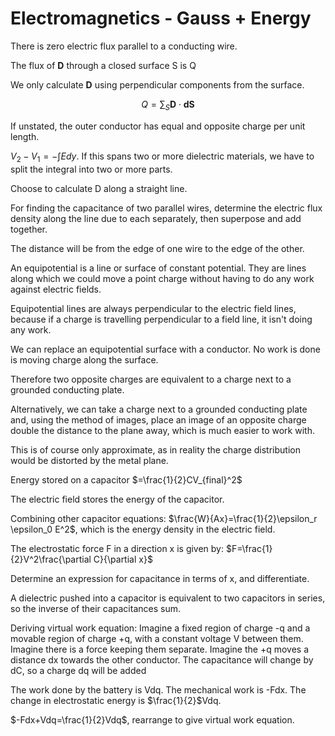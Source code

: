 # Electromagnetics - Gauss + Energy

There is zero electric flux parallel to a conducting wire.

The flux of $\textbf{D}$ through a closed surface S is Q

We only calculate $\textbf{D}$ using perpendicular components from the surface.

$$Q=\sum_S \textbf{D}\cdot\textbf{dS}$$

If unstated, the outer conductor has equal and opposite charge per unit length.

$V_2-V_1=-\int E dy$. If this spans two or more dielectric materials, we have to split the integral into two or more parts.

Choose to calculate D along a straight line.

For finding the capacitance of two parallel wires, determine the electric flux density along the line due to each separately, then superpose and add together.

The distance will be from the edge of one wire to the edge of the other.

An equipotential is a line or surface of constant potential. They are lines along which we could move a point charge without having to do any work against electric fields.

Equipotential lines are always perpendicular to the electric field lines, because if a charge is travelling perpendicular to a field line, it isn't doing any work.

We can replace an equipotential surface with a conductor. No work is done is moving charge along the surface.

Therefore two opposite charges are equivalent to a charge next to a grounded conducting plate.

Alternatively, we can take a charge next to a grounded conducting plate and, using the method of images, place an image of an opposite charge double the distance to the plane away, which is much easier to work with.

This is of course only approximate, as in reality the charge distribution would be distorted by the metal plane.

Energy stored on a capacitor $=\frac{1}{2}CV_{final}^2$

The electric field stores the energy of the capacitor.

Combining other capacitor equations: $\frac{W}{Ax}=\frac{1}{2}\epsilon_r \epsilon_0 E^2$, which is the energy density in the electric field.

The electrostatic force F in a direction x is given by: $F=\frac{1}{2}V^2\frac{\partial C}{\partial x}$

Determine an expression for capacitance in terms of x, and differentiate.

A dielectric pushed into a capacitor is equivalent to two capacitors in series, so the inverse of their capacitances sum.

Deriving virtual work equation: Imagine a fixed region of charge -q and a movable region of charge +q, with a constant voltage V between them. Imagine there is a force keeping them separate. Imagine the +q moves a distance dx towards the other conductor. The capacitance will change by dC, so a charge dq will be added

The work done by the battery is Vdq. The mechanical work is -Fdx. The change in electrostatic energy is $\frac{1}{2}$Vdq.

$-Fdx+Vdq=\frac{1}{2}Vdq$, rearrange to give virtual work equation.
